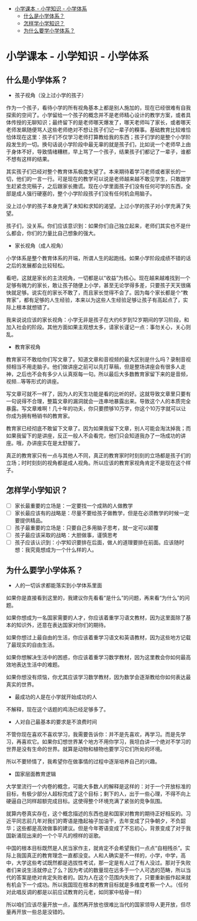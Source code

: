 - [小学课本 - 小学知识 - 小学体系](#小学课本---小学知识---小学体系)
  - [什么是小学体系？](#什么是小学体系)
  - [怎样学小学知识？](#怎样学小学知识)
  - [为什么要学小学体系？](#为什么要学小学体系)

# 小学课本 - 小学知识 - 小学体系

## 什么是小学体系？

+ 孩子视角（没上过小学的孩子）

作为一个孩子，看待小学的所有视角基本上都是别人施加的，现在已经很难有自我探索的空间了。小学留给一个孩子的概念并不是老师精心设计的教学方案，或者具体传授的无聊知识；最终留下的是老师哪天爆发了，哪天老师叫了家长，或者哪天老师发飙随便骂人这些老师绝对不想让孩子们记一辈子的糗事。基础教育比较难恰恰体现在这里：孩子们不仅学习老师打算教给我的东西；孩子们学的是整个小学阶段发生的一切。换句话说小学阶段中最无辜的就是孩子们，比如说一个老师早上由于身体不好，导致情绪糟糕，早上骂了一个孩子，结果孩子们都记了一辈子，谁都不想有这样的结果。

其实孩子们已经对整个教育体系极度失望了。本来期待着学习老师或者家长的一切，他们的一言一行。可是现在的教学可以说是老师越来越不敢见学生，只敢跟学生赶紧念完稿子，之后跟家长撒谎。现在小学里面孩子们没有任何可学的东西，全部是成人强行硬塞的，整个小学阶段孩子们没有任何机会用脑子。

没上过小学的孩子本身充满了未知和求知的渴望。上过小学的孩子对小学充满了失望。

孩子们，没关系。你们应该意识到：如果你们自己独立起来，老师们其实也不是什么都会，你们的力量比自己想象的强大。

+ 家长视角（成人视角）

小学体系是整个教育体系的开端，所谓人生的起跑线。如果小学阶段成绩不错的话之后的发展都会比较轻松。

看吧，这就是家长的主流视角，一切都是以“收益”为核心。现在越来越难找到一个足够有魄力的家长，敢让孩子随便上小学，甚至无论学得多差，只要孩子天天很痛快就足够。说实在的家长不敢了，而且家长觉得不会了。因为每个家长都是个“教育家”，都有足够的人生经验，本来以为这些人生经验足够让孩子有高起点了，实际上根本就想错了。

我来说说应该的家长视角：小学无非是孩子在大约6岁到12岁期间的学习阶段，和加入社会的阶段。其他方面如果主观想太多，请家长谨记一点：事勿关心，关心则乱。


+ 教育家视角

教育家可不敢给你们写文章了。知道文章和音视频的最大区别是什么吗？录制音视频相当不用走脑子。他们做讲座之前可以先打草稿，但是整场讲座会有很多人走神，之后也不会有多少人认真抠每一句。所以最后大多数教育家留下来的是音频，视频...等等形式的讲座。

写文章可就不一样了，因为人的天生功能是看的比听的好。这就导致文章里只要有一句说得不合理，整篇文章的漏洞就会一连串地暴露出来。导致这个人的本质完全暴露。写文章难啊！几十年的功夫，你只要攒够10万字，你这个10万字就可以让你成为拥有畅销书的教育家。

教育家已经彻底不敢留下文章了。因为如果我留下文章，别人可能会淘汰掉我；而如果我留下的是讲座，反正一般人不会看完，他们只会知道我办了一场成功的讲座。哦，办讲座实在是太舒服了。

真正的教育家只有一点与其他人不同，真正的教育家时时刻刻的立场都是孩子们的立场；时时刻刻的视角都是成人视角。所以应该的教育家视角肯定不是现在这个样子。


## 怎样学小学知识？
- [ ] 家长最重要的立场是：一定要找一个成熟的人做教学
- [ ] 家长最应该有的战略是：尽量不要给孩子做教学，但是在必须教学的时候一定要提供精品。
- [ ] 孩子最重要的立场是：只要自己多用脑子思考，就一定可以颠覆
- [ ] 孩子最应该采取的战略：大胆做事，谨慎思考
- [ ] 孩子应该认识到：小学知识要排在后面，做人的道理要排在前面。应该随时想：我究竟想成为一个什么样的人。

## 为什么要学小学体系？
+ 人的一切诉求都能落实到小学体系里面

如果你是直接看到这里的，我建议你先看看“是什么”的问题，再来看“为什么”的问题。

如果你想成为一名国家需要的人才，你应该着重学习语文教材，因为这里面除了基本的知识外，还意在表达国家对你们的期待。

如果你想过上最自由的生活，你应该着重学习语文和英语教材，因为这些地方记载了最现实的自由生活。

如果你想解决生活中的困惑，你应该着重学习数学教材，因为这里教会你如何最高效地表达生活中的难题。

如果你想没有烦恼，你尤其应该学习数学教材，因为数学会逐渐教给你如何表达最真实的世界。

+ 最成功的人是在小学就开始成功的人

不解释，现在这个话题的鸡汤已经足够多了。
+ 人对自己最基本的要求是不浪费时间

不管你现在喜欢不喜欢学习，我需要告诉你：并不是先喜欢，再学习。而是先学习，再喜欢它。如果你幻想世界某个地方不用你学习，我坦白讲一个绝对不学习的世界是没有生命的世界。就算是动物和植物也要学习它们所处的环境。

所以不要矫情了，我希望你在做事情的过程中逐渐培养自己的兴趣。

+ 国家层面教育逻辑

大学里流行一个内卷的概念，可能大多数人的解释是这样的：对于一个开放标准的目标，有极少部分人超标完成了这个目标；剩下的人，出于一些心理，不得不向上硬逼自己同样超额完成目标。这使得整个环境充满了紧张的竞争氛围。

就算内卷真实存在，这个概念描述的东西也是和国家对教育的期待正好相反的。习近平同志前几年对我们的寄语是撸起袖子加油干，去年变成了只争朝夕，不负韶华；这些都是高效做事的建议。但是今年寄语变成了不忘初心，背景变成了对于我国新涌现出来的一个个平凡的榜样的讴歌。

中国的根本目标既然是人民当家作主，就肯定不会希望我们一点点“自相残杀”。实际上我国真正的教育理念一直都没变。人和人确实是不一样的，小学，中学，高中，大学这些考试既然都是选拔性考试，那一定是有人过了有人没过。那对于失败者们来说生活就停止了么？因为考试的数量现在远多于一个人可选的范畴，所以当代的答案是绝对肯定失败者的。因为人在这个范围内失败了，只要重新振作起来就有机会下一个成功。所以我国现在根本的教育目标就是多维度考察一个人。（任何对此唱反调的都是以前应试教育的元老，如同冢中枯骨一样）

所以咱们应该尽量开放一点，虽然再开放也很难比当代的国家领导人更开放，但尽量再开放一些总是没错的。